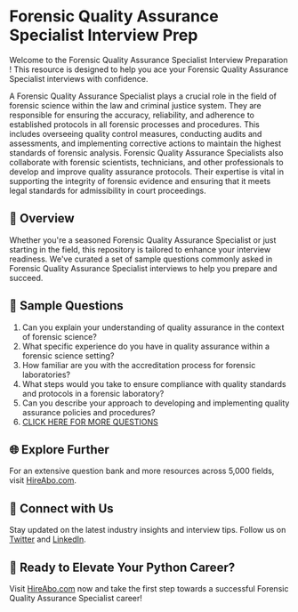 # Forensic Quality Assurance Specialist Interview Prep

Welcome to the Forensic Quality Assurance Specialist Interview Preparation ! This resource is designed to help you ace your Forensic Quality Assurance Specialist interviews with confidence.

A Forensic Quality Assurance Specialist plays a crucial role in the field of forensic science within the law and criminal justice system. They are responsible for ensuring the accuracy, reliability, and adherence to established protocols in all forensic processes and procedures. This includes overseeing quality control measures, conducting audits and assessments, and implementing corrective actions to maintain the highest standards of forensic analysis. Forensic Quality Assurance Specialists also collaborate with forensic scientists, technicians, and other professionals to develop and improve quality assurance protocols. Their expertise is vital in supporting the integrity of forensic evidence and ensuring that it meets legal standards for admissibility in court proceedings.

## 🚀 Overview

Whether you're a seasoned Forensic Quality Assurance Specialist or just starting in the field, this repository is tailored to enhance your interview readiness. We've curated a set of sample questions commonly asked in Forensic Quality Assurance Specialist interviews to help you prepare and succeed.

## 📝 Sample Questions

1. Can you explain your understanding of quality assurance in the context of forensic science?
2. What specific experience do you have in quality assurance within a forensic science setting?
3. How familiar are you with the accreditation process for forensic laboratories?
4. What steps would you take to ensure compliance with quality standards and protocols in a forensic laboratory?
5. Can you describe your approach to developing and implementing quality assurance policies and procedures?
6. [CLICK HERE FOR MORE QUESTIONS](https://hireabo.com/job/9_4_19/Forensic%20Quality%20Assurance%20Specialist)

## 🌐 Explore Further

For an extensive question bank and more resources across 5,000 fields, visit [HireAbo.com](https://www.hireabo.com).

## 📱 Connect with Us

Stay updated on the latest industry insights and interview tips. Follow us on [Twitter](https://twitter.com/hireabo) and [LinkedIn](https://www.linkedin.com/in/hire-abo-3609972a8/).

## 🚀 Ready to Elevate Your Python Career?

Visit [HireAbo.com](https://www.hireabo.com) now and take the first step towards a successful Forensic Quality Assurance Specialist career!